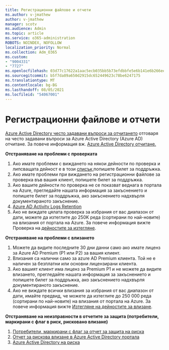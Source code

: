 ```yaml
---
title: Регистрационни файлове и отчети
ms.author: v-jmathew
author: v-jmathew
manager: scotv
ms.audience: Admin
ms.topic: article
ms.service: o365-administration
ROBOTS: NOINDEX, NOFOLLOW
localization_priority: Normal
ms.collection: Adm_O365
ms.custom:
- "9004331"
- "7727"
ms.openlocfilehash: 03d77c17622a1aac5ecb035bb5b73efdbbfe5e6b141e6b266eef8783f612c8b2
ms.sourcegitcommit: b5f7da89a650d2915dc652449623c78be6247175
ms.translationtype: MT
ms.contentlocale: bg-BG
ms.lasthandoff: 08/05/2021
ms.locfileid: "54067001"
---
```

# <a name="logs-and-reporting"></a>Регистрационни файлове и отчети

[Azure Active Directory често задавани въпроси за отчитането](https://docs.microsoft.com/azure/active-directory/active-directory-reporting-faq) отговаря на често задавани въпроси за Azure Active Directory (Azure AD) отчитане. За повече информация вж. [Azure Active Directory отчитане.](https://docs.microsoft.com/azure/active-directory/reports-monitoring/overview-reports)

**Отстраняване на проблеми с проверката**

1. Ако имате проблеми с виждането на някои дейности по проверка и липсващата дейност е в този [списък,](https://docs.microsoft.com/azure/active-directory/reports-monitoring/reference-audit-activities)попишете билет за поддръжка.
2. Ако имате проблеми при виждането на регистрационни файлове за проверка във вашия клиент, попишете билет за поддръжка.
3. Ако вашите дейности по проверка не се показват веднага [](https://docs.microsoft.com/azure/active-directory/reports-monitoring/reference-reports-latencies) в портала на Azure, прегледайте нашата информация за закъснението и попишете билет за поддръжка, ако закъснението надхвърля документираното закъснение.
4. [Azure AD Activity Logs Retention](https://docs.microsoft.com/azure/active-directory/reports-monitoring/reference-reports-data-retention)
5. Ако не виждате цялата проверка за избрания от вас диапазон от дати, можете да изтеглите до 250K реда (сортирани по най-новите) на влизания от портала на Azure. За повече информация вижте Проверка на [дейностите за изтегляне](https://docs.microsoft.com/azure/active-directory/reports-monitoring/quickstart-download-audit-report).

**Отстраняване на проблеми с влизането**

1. Можете да видите последните 30 дни данни само ако имате лиценз за Azure AD Premium (P1 или P2) за вашия клиент.
2. Влизания са налични само за azure AD Premium клиента. Той не е наличен за безплатни или основни лицензирани клиента.
3. Ако вашият клиент има лиценз за Premium P1 и не можете да видите влизането, прегледайте нашата информация за закъснението и попишете билет за поддръжка, ако закъснението надхвърля документираното закъснение. [](https://docs.microsoft.com/azure/active-directory/reports-monitoring/reference-reports-latencies)
4. Ако не виждате всички влизания за избрания от вас диапазон от дати, имайте предвид, че можете да изтеглите до 250 000 реда (сортирани по най-новите) на влизания от портала на Azure. За повече информация вижте [Изтегляне на дейностите за влизане](https://docs.microsoft.com/azure/active-directory/reports-monitoring/concept-sign-ins#download-sign-in-activities).

**Отстраняване на неизправности в отчетите за защита (потребители, маркирани с флаг в риск, рисковано влизане)**

1. [Потребители, маркирани с флаг за отчет за защита на риска](https://docs.microsoft.com/azure/active-directory/reports-monitoring/concept-user-at-risk)
2. [Отчет за рискова влизане в Azure Active Directory портала](https://docs.microsoft.com/azure/active-directory/reports-monitoring/concept-risky-sign-ins)
3. [Azure Active Directory на риска](https://docs.microsoft.com/azure/active-directory/reports-monitoring/concept-risk-events)
